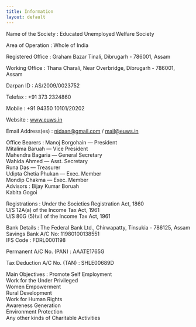 ```yaml
---
title: Information
layout: default
---
```

Name of the Society
:   Educated Unemployed Welfare Society

Area of Operation
:   Whole of India

Registered Office
:   Graham Bazar Tinali, Dibrugarh - 786001, Assam

Working Office
:   Thana Charali, Near Overbridge, Dibrugarh - 786001, Assam

Darpan ID
:   AS/2009/0023752

Telefax
:   +91 373 2324860

Mobile
:   +91 94350 10101/20202

Website
:   www.euws.in

Email Address(es)
:   nidaan@gmail.com / mail@euws.in

Office Bearers
:   Manoj Borgohain — President  
    Mitalima Baruah — Vice President  
    Mahendra Bagaria — General Secretary  
    Wahida Ahmed — Asst. Secretary  
    Runa Das — Treasurer  
    Udipta Chetia Phukan — Exec. Member  
    Mondip Chakma — Exec. Member  
Advisors
:   Bijay Kumar Boruah  
    Kabita Gogoi

Registrations
:   Under the Societies Registration Act, 1860  
    U/S 12A(a) of the Income Tax Act, 1961  
    U/S 80G (5)(vi) of the Income Tax Act, 1961

Bank Details
:   The Federal Bank Ltd., Chirwapatty, Tinsukia - 786125, Assam  
    Savings Bank A/C No: 11980100138551  
    IFS Code : FDRL0001198

Permanent A/C No. (PAN)
:   AAATE1765G

Tax Deduction A/C No. (TAN)
:   SHLE00689D

Main Objectives
:   Promote Self Employment  
    Work for the Under Privileged  
    Women Empowerment  
    Rural Development  
    Work for Human Rights  
    Awareness Generation  
    Environment Protection  
    Any other kinds of Charitable Activities

